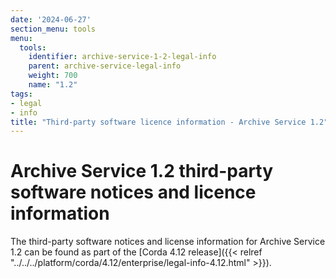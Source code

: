 ```yaml
---
date: '2024-06-27'
section_menu: tools
menu:
  tools:
    identifier: archive-service-1-2-legal-info
    parent: archive-service-legal-info
    weight: 700
    name: "1.2"
tags:
- legal
- info
title: "Third-party software licence information - Archive Service 1.2"
---
```


# Archive Service 1.2 third-party software notices and licence information

The third-party software notices and license information for Archive Service 1.2 can be found as part of the [Corda 4.12 release]({{< relref "../../../platform/corda/4.12/enterprise/legal-info-4.12.html" >}}).
